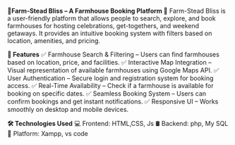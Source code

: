 **🌿Farm-Stead Bliss – A Farmhouse Booking Platform 🏡**
Farm-Stead Bliss is a user-friendly platform that allows people to search, explore, and book farmhouses for hosting celebrations, get-togethers, and weekend getaways. It provides an intuitive booking system with filters based on location, amenities, and pricing.

**🚀 Features**
✅ Farmhouse Search & Filtering – Users can find farmhouses based on location, price, and facilities.
✅ Interactive Map Integration – Visual representation of available farmhouses using Google Maps API.
✅ User Authentication – Secure login and registration system for booking access.
✅ Real-Time Availability – Check if a farmhouse is available for booking on specific dates.
✅ Seamless Booking System – Users can confirm bookings and get instant notifications.
✅ Responsive UI – Works smoothly on desktop and mobile devices.

**🛠️ Technologies Used**
💻 Frontend: HTML,CSS, Js
🛢️ Backend: php, My SQL
📱 Platform: Xampp, vs code

 
